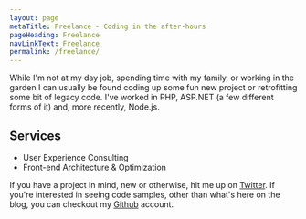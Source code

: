 ```yaml
---
layout: page
metaTitle: Freelance - Coding in the after-hours
pageHeading: Freelance
navLinkText: Freelance
permalink: /freelance/
---
```


While I'm not at my day job, spending time with my family, or working in the garden I can usually be found coding up some fun new project or retrofitting some bit of legacy code. I've worked in PHP, ASP.NET (a few different forms of it) and, more recently, Node.js.

## Services
 * User Experience Consulting
 * Front-end Architecture & Optimization

If you have a project in mind, new or otherwise, hit me up on [Twitter](http://twitter.com/jasonmerino). If you're interested in seeing code samples, other than what's here on the blog, you can checkout my [Github](https://github.com/jasonmerino) account.